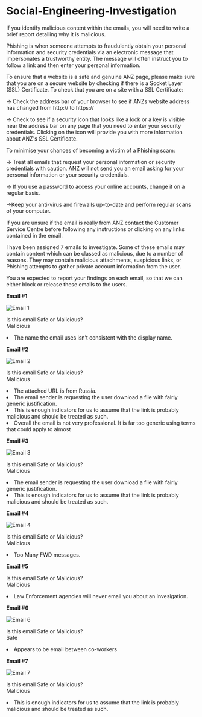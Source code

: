 # Social-Engineering-Investigation

If you identify malicious content within the emails, you will need to write a brief report detailing why it is malicious.

Phishing is when someone attempts to fraudulently obtain your personal information and security credentials via an electronic message that impersonates a trustworthy entity. The message will often instruct you to follow a link and then enter your personal information.

To ensure that a website is a safe and genuine ANZ page, please make sure that you are on a secure website by checking if there is a Socket Layer (SSL) Certificate. To check that you are on a site with a SSL Certificate:

→ Check the address bar of your browser to see if ANZs website address has changed from http:// to https://

→ Check to see if a security icon that looks like a lock or a key is visible near the address bar on any page that you need to enter your security credentials. Clicking on the icon will provide you with more information about ANZ's SSL Certificate.

To minimise your chances of becoming a victim of a Phishing scam:

→ Treat all emails that request your personal information or security credentials with caution. ANZ will not send you an email asking for your personal information or your security credentials.

→ If you use a password to access your online accounts, change it on a regular basis.

→Keep your anti-virus and firewalls up-to-date and perform regular scans of your computer.

If you are unsure if the email is really from ANZ contact the Customer Service Centre before following any instructions or clicking on any links contained in the email.

I have been assigned 7 emails to investigate. Some of these emails may contain content which can be classed as malicious, due to a number of reasons. They may contain malicious attachments, suspicious links, or Phishing attempts to gather private account information from the user.

You are expected to report your findings on each email, so that we can either block or release these emails to the users.

<b>Email #1 </b>

![Email 1](https://github.com/Larry-Wilkes-CyberCloud/Social-Engineering-Investigation/assets/93053015/5d7208dd-521f-40a7-8ef9-c40bcbf442f5)

Is this email Safe or Malicious?	<br>
Malicious	               <li> The name the email uses isn’t consistent with the display name.</Li>

<b>Email #2</b>

![Email 2](https://github.com/Larry-Wilkes-CyberCloud/Social-Engineering-Investigation/assets/93053015/87f66ae2-a81c-45b2-a8ac-ae962b5e5c2e)

Is this email Safe or Malicious? <br>
Malicious
<li>The attached URL is from Russia.</li>
<li>The email sender is requesting the user download a file with fairly generic justification.</li>
<li>This is enough indicators for us to assume that the link is probably malicious and should be treated as such.</li>
<li>Overall the email is not very professional. It is far too generic using terms that could apply to almost</li>


<b>Email #3</b>

![Email 3](https://github.com/Larry-Wilkes-CyberCloud/Social-Engineering-Investigation/assets/93053015/82f96857-f0b7-43d3-827b-344880882b4a)

Is this email Safe or Malicious?	<br>
Malicious
<li> The email sender is requesting the user download a file with fairly generic justification.</li>
<li> This is enough indicators for us to assume that the link is probably malicious and should be treated as such.</li>

<b>Email #4</b>

![Email 4](https://github.com/Larry-Wilkes-CyberCloud/Social-Engineering-Investigation/assets/93053015/774a4eef-8a67-4547-a470-cfdce304f474)

Is this email Safe or Malicious?<br>
Malicious	
<li>Too Many FWD messages.</li>

<b> Email #5 </b>

Is this email Safe or Malicious?<br>
Malicious	
<li>Law Enforcement agencies will never email you about an invesigation. </li>

<b> Email #6 </b>

![Email 6](https://github.com/Larry-Wilkes-CyberCloud/Social-Engineering-Investigation/assets/93053015/2e92e3d9-9f70-4684-8f30-3ed2b18a1dab)

Is this email Safe or Malicious?<br>
Safe
<li>Appears to be email between co-workers</li>

<b> Email #7</b>

![Email 7](https://github.com/Larry-Wilkes-CyberCloud/Social-Engineering-Investigation/assets/93053015/adb11cbc-d89d-4551-a17f-a487315dce9c)

Is this email Safe or Malicious?	<br>
Malicious
<li>This is enough indicators for us to assume that the link is probably malicious and should be treated as such.</li>







